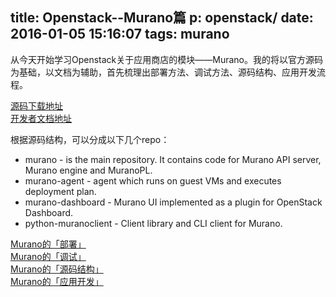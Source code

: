 title: Openstack--Murano篇
p: openstack/
date: 2016-01-05 15:16:07
tags: murano
---

从今天开始学习Openstack关于应用商店的模块——Murano。我的将以官方源码为基础，以文档为辅助，首先梳理出部署方法、调试方法、源码结构、应用开发流程。

[源码下载地址](https://git.openstack.org/cgit/?q=murano)  
[开发者文档地址](http://murano.readthedocs.org/en/latest/)

根据源码结构，可以分成以下几个repo：

* murano - is the main repository. It contains code for Murano API server, Murano engine and MuranoPL.
* murano-agent - agent which runs on guest VMs and executes deployment plan.
* murano-dashboard - Murano UI implemented as a plugin for OpenStack Dashboard.
* python-muranoclient - Client library and CLI client for Murano.

[Murano的「部署」]()  
[Murano的「调试」]()  
[Murano的「源码结构」]()  
[Murano的「应用开发」]()  